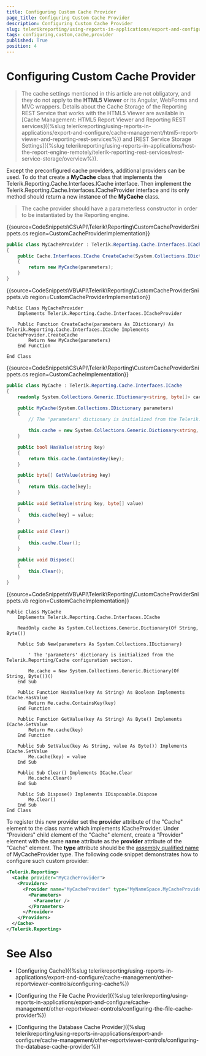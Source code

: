```yaml
---
title: Configuring Custom Cache Provider
page_title: Configuring Custom Cache Provider 
description: Configuring Custom Cache Provider
slug: telerikreporting/using-reports-in-applications/export-and-configure/cache-management/other-reportviewer-controls/configuring-custom-cache-provider
tags: configuring,custom,cache,provider
published: True
position: 4
---
```


# Configuring Custom Cache Provider

> The cache settings mentioned in this article are not obligatory, and they do not apply to the __HTML5 Viewer__ or its Angular, WebForms and MVC wrappers. Details about the Cache Storage of the Reporting REST Service that works with the HTML5 Viewer are available in [Cache Management: HTML5 Report Viewer and Reporting REST services]({%slug telerikreporting/using-reports-in-applications/export-and-configure/cache-management/html5-report-viewer-and-reporting-rest-services%}) and [REST Service Storage Settings]({%slug telerikreporting/using-reports-in-applications/host-the-report-engine-remotely/telerik-reporting-rest-services/rest-service-storage/overview%}). 

Except the preconfigured cache providers, additional providers can be used. To do that create a __MyCache__ class that implements the Telerik.Reporting.Cache.Interfaces.ICache interface. Then implement the Telerik.Reporting.Cache.Interfaces.ICacheProvider interface and its only method should return a new instance of the __MyCache__ class. 

> The cache provider should have a parameterless constructor in order to be instantiated by the Reporting engine. 

{{source=CodeSnippets\CS\API\Telerik\Reporting\CustomCacheProviderSnippets.cs region=CustomCacheProviderImplementation}}
````C#
public class MyCacheProvider : Telerik.Reporting.Cache.Interfaces.ICacheProvider
{
    public Cache.Interfaces.ICache CreateCache(System.Collections.IDictionary parameters)
    {
        return new MyCache(parameters);
    }
}
````
{{source=CodeSnippets\VB\API\Telerik\Reporting\CustomCacheProviderSnippets.vb region=CustomCacheProviderImplementation}}
````VB
Public Class MyCacheProvider
    Implements Telerik.Reporting.Cache.Interfaces.ICacheProvider

    Public Function CreateCache(parameters As IDictionary) As Telerik.Reporting.Cache.Interfaces.ICache Implements ICacheProvider.CreateCache
        Return New MyCache(parameters)
    End Function

End Class
````

{{source=CodeSnippets\CS\API\Telerik\Reporting\CustomCacheProviderSnippets.cs region=CustomCacheImplementation}}
````C#
public class MyCache : Telerik.Reporting.Cache.Interfaces.ICache
{
    readonly System.Collections.Generic.IDictionary<string, byte[]> cache;

    public MyCache(System.Collections.IDictionary parameters)
    {
        // The 'parameters' dictionary is initialized from the Telerik.Reporting/Cache configuration section.

        this.cache = new System.Collections.Generic.Dictionary<string, byte[]>();
    }

    public bool HasValue(string key)
    {
        return this.cache.ContainsKey(key);
    }

    public byte[] GetValue(string key)
    {
        return this.cache[key];
    }

    public void SetValue(string key, byte[] value)
    {
        this.cache[key] = value;
    }

    public void Clear()
    {
        this.cache.Clear();
    }

    public void Dispose()
    {
        this.Clear();
    }
}
````
{{source=CodeSnippets\VB\API\Telerik\Reporting\CustomCacheProviderSnippets.vb region=CustomCacheImplementation}}
````VB
Public Class MyCache
    Implements Telerik.Reporting.Cache.Interfaces.ICache

    ReadOnly cache As System.Collections.Generic.Dictionary(Of String, Byte())

    Public Sub New(parameters As System.Collections.IDictionary)

        ' The 'parameters' dictionary is initialized from the Telerik.Reporting/Cache configuration section.

        Me.cache = New System.Collections.Generic.Dictionary(Of String, Byte())()
    End Sub

    Public Function HasValue(key As String) As Boolean Implements ICache.HasValue
        Return Me.cache.ContainsKey(key)
    End Function

    Public Function GetValue(key As String) As Byte() Implements ICache.GetValue
        Return Me.cache(key)
    End Function

    Public Sub SetValue(key As String, value As Byte()) Implements ICache.SetValue
        Me.cache(key) = value
    End Sub

    Public Sub Clear() Implements ICache.Clear
        Me.cache.Clear()
    End Sub

    Public Sub Dispose() Implements IDisposable.Dispose
        Me.Clear()
    End Sub
End Class
````

To register this new provider set the __provider__ attribute of the "Cache" element to the class name which implements ICacheProvider. Under "Providers" child element of the "Cache" element, create a "Provider" element with the same __name__ attribute as the __provider__ attribute of the "Cache" element. The __type__ attribute should be the [assembly qualified name](http://msdn.microsoft.com/en-us/library/system.type.assemblyqualifiedname.aspx) of MyCacheProvider type. The following code snippet demonstrates how to configure such custom provider: 
    
````xml
<Telerik.Reporting>
  <Cache provider="MyCacheProvider">
    <Providers>
      <Provider name="MyCacheProvider" type="MyNameSpace.MyCacheProvider, AssemblyName, Version=1.0.0.0, Culture=neutral, PublicKeyToken=null">
        <Parameters>
          <Parameter />
        </Parameters>
      </Provider>
    </Providers>
  </Cache>
</Telerik.Reporting>
````


# See Also

* [Configuring Cache]({%slug telerikreporting/using-reports-in-applications/export-and-configure/cache-management/other-reportviewer-controls/configuring-cache%})

* [Configuring the File Cache Provider]({%slug telerikreporting/using-reports-in-applications/export-and-configure/cache-management/other-reportviewer-controls/configuring-the-file-cache-provider%})

* [Configuring the Database Cache Provider]({%slug telerikreporting/using-reports-in-applications/export-and-configure/cache-management/other-reportviewer-controls/configuring-the-database-cache-provider%})
